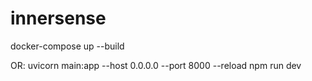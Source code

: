# innersense

docker-compose up --build

OR:
uvicorn main:app --host 0.0.0.0 --port 8000 --reload
npm run dev
